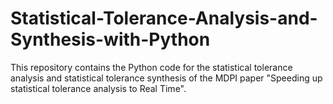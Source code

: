 # Statistical-Tolerance-Analysis-and-Synthesis-with-Python

This repository contains the Python code for the statistical tolerance analysis and statistical tolerance synthesis of the MDPI paper "Speeding up statistical tolerance analysis to Real Time". 
